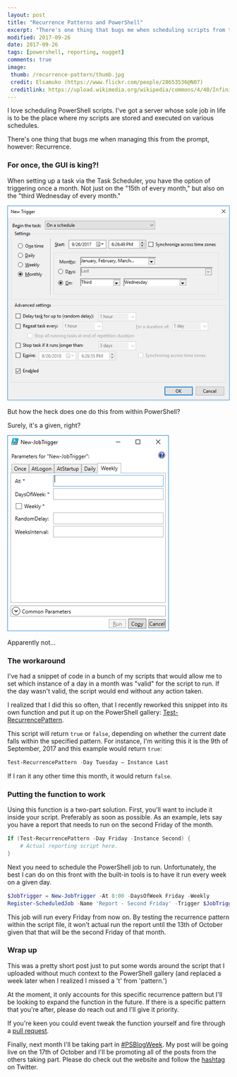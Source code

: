 ```yaml
---
layout: post
title: "Recurrence Patterns and PowerShell"
excerpt: "There's one thing that bugs me when scheduling scripts from the prompt, however: Recurrence."
modified: 2017-09-26
date: 2017-09-26
tags: [powershell, reporting, nugget]
comments: true
image:
 thumb: /recurrence-pattern/thumb.jpg
 credit: Elsamuko (https://www.flickr.com/people/28653536@N07)
 creditlink: https://upload.wikimedia.org/wikipedia/commons/4/40/Infinity_Mirror_Effect.jpg
---
```


I love scheduling PowerShell scripts. I've got a server whose sole job in life
is to be the place where my scripts are stored and executed on various
schedules.

There's one thing that bugs me when managing this from the prompt, however:
Recurrence.

### For once, the GUI is king?!

When setting up a task via the Task Scheduler, you have the option of triggering
once a month. Not just on the "15th of every month," but also on the "third
Wednesday of every month."

![Task Scheduler GUI](/images/recurrence-pattern/GUI-TaskTrigger.png)

But how the heck does one do this from within PowerShell?

Surely, it's a given, right?

![PowerShell Trigger](/images/recurrence-pattern/PS-JobTrigger.png)

Apparently not…

### The workaround

I've had a snippet of code in a bunch of my scripts that would allow me to set
which instance of a day in a month was "valid" for the script to run. If the day
wasn't valid, the script would end without any action taken.

I realized that I did this so often, that I recently reworked this snippet into
its own function and put it up on the PowerShell gallery:
[Test-RecurrencePattern](https://www.powershellgallery.com/packages/Test-RecurrencePattern).

This script will return `true` or `false`, depending on whether the current date
falls within the specified pattern. For instance, I'm writing this it is the 9th
of September, 2017 and this example would return `true`:

```powershell
Test-RecurrencePattern -Day Tuesday – Instance Last
```

If I ran it any other time this month, it would return `false`.

### Putting the function to work

Using this function is a two-part solution. First, you'll want to include it
inside your script. Preferably as soon as possible. As an example, lets say you
have a report that needs to run on the second Friday of the month.

```powershell
If (Test-RecurrencePattern -Day Friday -Instance Second) {
    # Actual reporting script here.
}
```

Next you need to schedule the PowerShell job to run. Unfortunately, the best I
can do on this front with the built-in tools is to have it run every week on a
given day.

```powershell
$JobTrigger = New-JobTrigger -At 8:00 -DaysOfWeek Friday -Weekly
Register-ScheduledJob -Name 'Report - Second Friday' -Trigger $JobTrigger -FilePath C:\\path\\to\\report.ps1
```

This job will run every Friday from now on. By testing the recurrence pattern
within the script file, it won't actual run the report until the 13th of October
given that that will be the second Friday of that month.

### Wrap up

This was a pretty short post just to put some words around the script that I
uploaded without much context to the PowerShell gallery (and replaced a week
later when I realized I missed a 't' from 'pattern.')

At the moment, it only accounts for this specific recurrence pattern but I'll be
looking to expand the function in the future. If there is a specific pattern
that you're after, please do reach out and I'll give it priority.

If you're keen you could event tweak the function yourself and fire through a
[pull
request](https://github.com/Windos/powershell-depot/blob/master/GalleryScripts/Test-RecurrencePattern.ps1).

Finally, next month I'll be taking part in
[#PSBlogWeek](http://psblogweek.com/). My post will be going live on the 17th
of October and I'll be promoting all of the posts from the others taking part.
Please do check out the website and follow the
[hashtag](https://twitter.com/search?q=%23PSBlogWeek&src=typd) on Twitter.
